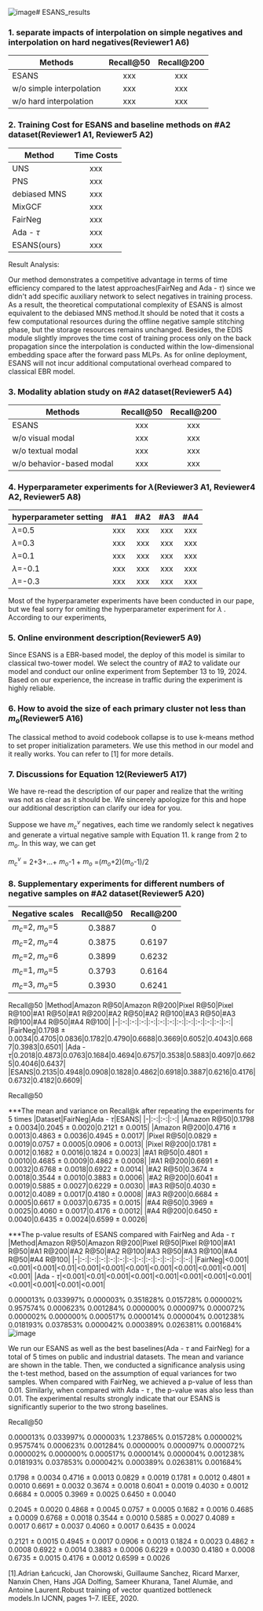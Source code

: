 ![image](https://github.com/user-attachments/assets/d09ea86c-8cf2-475d-8866-8608514e2a62)# ESANS_results

### 1. separate impacts of interpolation on simple negatives and interpolation on hard negatives(Reviewer1 A6)
| Methods   |      Recall@50      | Recall@200      |
|----------|:-------------:|:-------------:|
|  ESANS |  xxx |  xxx | 
| w/o simple interpolation |    xxx   | xxx | 
| w/o hard interpolation | xxx |  xxx | 


### 2. Training Cost for ESANS and baseline methods on #A2 dataset(Reviewer1 A1, Reviewer5 A2)
| Method   |      Time Costs      |
|----------|:-------------:|
| UNS |  xxx | 
| PNS |    xxx   |
| debiased MNS | xxx | 
| MixGCF | xxx | 
| FairNeg | xxx | 
| Ada - $\tau$ | xxx | 
| ESANS(ours) | xxx | 

Result Analysis:

Our method demonstrates a competitive advantage in terms of time efficiency compared to the latest approaches(FairNeg and Ada - $\tau$) since we didn't add specific auxiliary network to select negatives in training process. As a result, the theoretical computational complexity of ESANS is almost equivalent to the debiased MNS method.It should be noted that it costs a few computational resources during the offline negative sample stitching phase, but the storage resources remains unchanged. Besides, the EDIS module slightly improves the time cost of training process only on the back propagation since the interpolation is conducted within the low-dimensional embedding space after the forward pass MLPs. As for online deployment, ESANS will not incur additional computational overhead compared to classical EBR model.

### 3. Modality ablation study on #A2 dataset(Reviewer5 A4)

| Methods   |      Recall@50      | Recall@200      |
|----------|:-------------:|:-------------:|
|  ESANS |  xxx |  xxx | 
| w/o visual modal |    xxx   | xxx | 
| w/o textual modal | xxx |  xxx | 
| w/o behavior-based modal | xxx |  xxx |

### 4. Hyperparameter experiments for $\lambda$(Reviewer3 A1, Reviewer4 A2, Reviewer5 A8)

| hyperparameter setting   | #A1   |      #A2      | #A3      | #A4      |
|----------|:-------------:|:-------------:|:-------------:|:-------------:|
| $\lambda$=0.5 |  xxx |  xxx |   xxx |   xxx | 
| $\lambda$=0.3 |    xxx   | xxx |   xxx |   xxx | 
| $\lambda$=0.1 | xxx |  xxx |   xxx |   xxx | 
| $\lambda$=-0.1 | xxx |  xxx |  xxx |   xxx | 
| $\lambda$=-0.3 | xxx |  xxx |  xxx |   xxx | 

Most of the hyperparameter experiments have been conducted in our pape, but we feal sorry for omiting the hyperparameter experiment for $\lambda$ . According to our experiments, 


### 5. Online environment description(Reviewer5 A9)
Since ESANS is a EBR-based model, the deploy of this model is similar to classical two-tower model. We select the country of #A2 to validate our model and conduct our online experiment from September 13 to 19, 2024. Based on our experience, the increase in traffic during the experiment is highly reliable.


### 6. How to avoid the size of each primary cluster not less than $m_o$(Reviewer5 A16)
The classical method to avoid codebook collapse is to use k-means method to set proper initialization parameters. We use this method in our model and it really works. You can refer to [1] for more details.

### 7. Discussions for Equation 12(Reviewer5 A17)
We have re-read the description of our paper and realize that the writing was not as clear as it should be. We sincerely apologize for this and hope our additional description can clarify our idea for you.

Suppose we have $m_c^v$ negatives, each time we randomly select k negatives and generate a virtual negative sample with Equation 11. k range from 2 to $m_o$. In this way, we can get

$m_c^v$ = 2+3+...+ $m_o$-1 + $m_o$ =($m_o$+2)($m_o$-1)/2


### 8. Supplementary experiments for different numbers of negative samples on #A2 dataset(Reviewer5 A20)

|Negative scales|Recall@50|Recall@200|
|-|:-:|:-:|
|$m_c$=2, $m_o$=5|0.3887|0|
|$m_c$=2, $m_o$=4|0.3875|0.6197|
|$m_c$=2, $m_o$=6|0.3899|0.6232|
|$m_c$=1, $m_o$=5|0.3793|0.6164|
|$m_c$=3, $m_o$=5|0.3930|0.6241|


Recall@50
|Method|Amazon R@50|Amazon R@200|Pixel R@50|Pixel R@100|#A1 R@50|#A1 R@200|#A2 R@50|#A2 R@100|#A3 R@50|#A3 R@100|#A4 R@50|#A4 R@100|
|-|:-:|:-:|:-:|:-:|:-:|:-:|:-:|:-:|:-:|:-:|:-:|:-:|
|FairNeg|0.1798 $\pm$ 0.0034|0.4705|0.0836|0.1782|0.4790|0.6688|0.3669|0.6052|0.4043|0.6687|0.3983|0.6501|
|Ada - $\tau$|0.2018|0.4873|0.0763|0.1684|0.4694|0.6757|0.3538|0.5883|0.4097|0.6625|0.4046|0.6437|
|ESANS|0.2135|0.4948|0.0908|0.1828|0.4862|0.6918|0.3887|0.6216|0.4176|0.6732|0.4182|0.6609|



Recall@50


***The mean and variance on Recall@k after repeating the experiments for 5 times
|Dataset|FairNeg|Ada - $\tau$|ESANS|
|-|:-:|:-:|:-:|
|Amazon R@50|0.1798 $\pm$ 0.0034|0.2045 $\pm$ 0.0020|0.2121 $\pm$ 0.0015|
|Amazon R@200|0.4716 $\pm$ 0.0013|0.4863 $\pm$ 0.0036|0.4945 $\pm$ 0.0017|
|Pixel R@50|0.0829 $\pm$ 0.0019|0.0757 $\pm$ 0.0005|0.0906 $\pm$ 0.0013|
|Pixel R@200|0.1781 $\pm$ 0.0012|0.1682 $\pm$ 0.0016|0.1824 $\pm$ 0.0023|
|#A1 R@50|0.4801 $\pm$ 0.0010|0.4685 $\pm$ 0.0009|0.4862 $\pm$ 0.0008|
|#A1 R@200|0.6691 $\pm$ 0.0032|0.6768 $\pm$ 0.0018|0.6922 $\pm$ 0.0014|
|#A2 R@50|0.3674 $\pm$ 0.0018|0.3544 $\pm$ 0.0010|0.3883 $\pm$ 0.0006|
|#A2 R@200|0.6041 $\pm$ 0.0019|0.5885 $\pm$ 0.0027|0.6229 $\pm$ 0.0030|
|#A3 R@50|0.4030 $\pm$ 0.0012|0.4089 $\pm$ 0.0017|0.4180 $\pm$ 0.0008|
|#A3 R@200|0.6684 $\pm$ 0.0005|0.6617 $\pm$ 0.0037|0.6735 $\pm$ 0.0015|
|#A4 R@50|0.3969 $\pm$ 0.0025|0.4060 $\pm$ 0.0017|0.4176 $\pm$ 0.0012|
|#A4 R@200|0.6450 $\pm$ 0.0040|0.6435 $\pm$ 0.0024|0.6599 $\pm$ 0.0026|

***The p-value results of ESANS compared with FairNeg and Ada - $\tau$
|Method|Amazon R@50|Amazon R@200|Pixel R@50|Pixel R@100|#A1 R@50|#A1 R@200|#A2 R@50|#A2 R@100|#A3 R@50|#A3 R@100|#A4 R@50|#A4 R@100|
|-|:-:|:-:|:-:|:-:|:-:|:-:|:-:|:-:|:-:|:-:|:-:|:-:|
|FairNeg|<0.001|<0.001|<0.001|<0.01|<0.001|<0.001|<0.001|<0.001|<0.001|<0.001|<0.001|<0.001|
|Ada - $\tau$|<0.001|<0.01|<0.001|<0.001|<0.001|<0.001|<0.001|<0.001|<0.001|<0.001|<0.001|<0.001|

0.000013%	0.033997%
0.000003%	0.351828%
0.015728%	0.000002%
0.957574%	0.000623%
0.001284%	0.000000%
0.000097%	0.000072%
0.000002%	0.000000%
0.000517%	0.000014%
0.000004%	0.001238%
0.018193%	0.037853%
0.000042%	0.000389%
0.026381%	0.001684%
![image](https://github.com/user-attachments/assets/867ef6e7-c662-4a9e-9e62-a2b69fe34b4b)

We run our ESANS as well as the best baselines(Ada - $\tau$ and FairNeg) for a total of 5 times on public and industrial datasets. The mean and variance are shown in the table. Then, we conducted a significance analysis using the t-test method, based on the assumption of equal variances for two samples. When compared with FairNeg, we achieved a p-value of less than 0.01. Similarly, when compared with Ada - $\tau$ , the p-value was also less than 0.01. The experimental results strongly indicate that our ESANS is significantly superior to the two strong baselines. 

Recall@50

0.000013%	0.033997%
0.000003%	1.237865%
0.015728%	0.000002%
0.957574%	0.000623%
0.001284%	0.000000%
0.000097%	0.000072%
0.000002%	0.000000%
0.000517%	0.000014%
0.000004%	0.001238%
0.018193%	0.037853%
0.000042%	0.000389%
0.026381%	0.001684%



0.1798 $\pm$ 0.0034
0.4716 $\pm$ 0.0013
0.0829 $\pm$ 0.0019
0.1781 $\pm$ 0.0012
0.4801 $\pm$ 0.0010
0.6691 $\pm$ 0.0032
0.3674 $\pm$ 0.0018
0.6041 $\pm$ 0.0019
0.4030 $\pm$ 0.0012
0.6684 $\pm$ 0.0005
0.3969 $\pm$ 0.0025
0.6450 $\pm$ 0.0040

0.2045 $\pm$ 0.0020
0.4868 $\pm$ 0.0045
0.0757 $\pm$ 0.0005
0.1682 $\pm$ 0.0016
0.4685 $\pm$ 0.0009
0.6768 $\pm$ 0.0018
0.3544 $\pm$ 0.0010
0.5885 $\pm$ 0.0027
0.4089 $\pm$ 0.0017
0.6617 $\pm$ 0.0037
0.4060 $\pm$ 0.0017
0.6435 $\pm$ 0.0024

0.2121 $\pm$ 0.0015
0.4945 $\pm$ 0.0017
0.0906 $\pm$ 0.0013
0.1824 $\pm$ 0.0023
0.4862 $\pm$ 0.0008
0.6922 $\pm$ 0.0014
0.3883 $\pm$ 0.0006
0.6229 $\pm$ 0.0030
0.4180 $\pm$ 0.0008
0.6735 $\pm$ 0.0015
0.4176 $\pm$ 0.0012
0.6599 $\pm$ 0.0026


[1].Adrian Łańcucki, Jan Chorowski, Guillaume Sanchez, Ricard Marxer, Nanxin Chen, Hans JGA Dolfing, Sameer Khurana, Tanel Alumäe, and Antoine Laurent.Robust training of vector quantized bottleneck models.In IJCNN, pages 1–7. IEEE, 2020.
